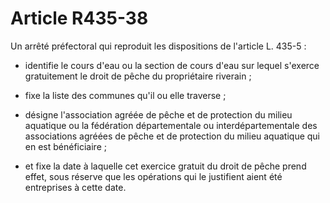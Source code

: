 # Article R435-38

Un arrêté préfectoral qui reproduit les dispositions de l'article L. 435-5 :

- identifie le cours d'eau ou la section de cours d'eau sur lequel s'exerce gratuitement le droit de pêche du propriétaire
riverain ;

- fixe la liste des communes qu'il ou elle traverse ;

- désigne l'association agréée de pêche et de protection du milieu aquatique ou la fédération départementale ou
interdépartementale des associations agréées de pêche et de protection du milieu aquatique qui en est bénéficiaire ;

- et fixe la date à laquelle cet exercice gratuit du droit de pêche prend effet, sous réserve que les opérations qui le
justifient aient été entreprises à cette date.

